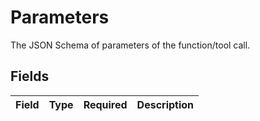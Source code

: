 # Parameters

The JSON Schema of parameters of the function/tool call.


## Fields

| Field       | Type        | Required    | Description |
| ----------- | ----------- | ----------- | ----------- |